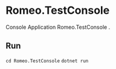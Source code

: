 # Romeo.TestConsole 
Console Application Romeo.TestConsole 
.  
## Run 
`cd Romeo.TestConsole` 
`dotnet run` 
